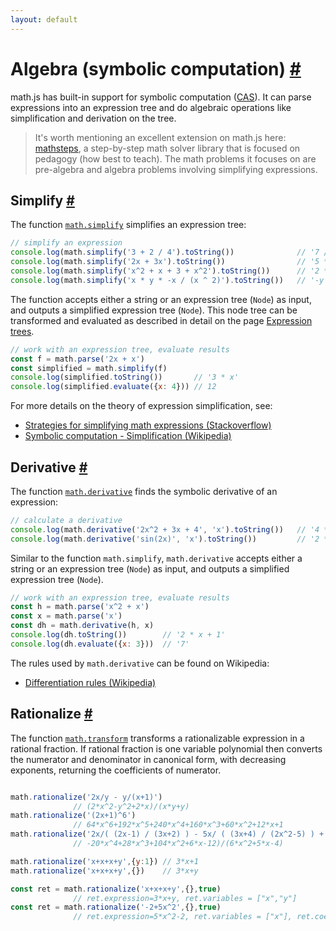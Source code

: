 ```yaml
---
layout: default
---
```


<h1 id="algebra-symbolic-computation">Algebra (symbolic computation) <a href="#algebra-symbolic-computation" title="Permalink">#</a></h1>

math.js has built-in support for symbolic computation ([CAS](https://www.wikiwand.com/en/Computer_algebra_system)). It can parse expressions into an expression tree and do algebraic operations like simplification and derivation on the tree.

> It's worth mentioning an excellent extension on math.js here: [mathsteps](https://github.com/socraticorg/mathsteps), a step-by-step math solver library that is focused on pedagogy (how best to teach). The math problems it focuses on are pre-algebra and algebra problems involving simplifying expressions.


<h2 id="simplify">Simplify <a href="#simplify" title="Permalink">#</a></h2>

The function [`math.simplify`](../reference/functions/simplify.html) simplifies an expression tree:

```js
// simplify an expression
console.log(math.simplify('3 + 2 / 4').toString())              // '7 / 2'
console.log(math.simplify('2x + 3x').toString())                // '5 * x'
console.log(math.simplify('x^2 + x + 3 + x^2').toString())      // '2 * x ^ 2 + x + 3'
console.log(math.simplify('x * y * -x / (x ^ 2)').toString())   // '-y'
```

The function accepts either a string or an expression tree (`Node`) as input, and outputs a simplified expression tree (`Node`). This node tree can be transformed and evaluated as described in detail on the page [Expression trees](expression_trees.html).

```js
// work with an expression tree, evaluate results
const f = math.parse('2x + x')
const simplified = math.simplify(f)
console.log(simplified.toString())       // '3 * x'
console.log(simplified.evaluate({x: 4})) // 12
```

For more details on the theory of expression simplification, see:

- [Strategies for simplifying math expressions (Stackoverflow)](https://stackoverflow.com/questions/7540227/strategies-for-simplifying-math-expressions)
- [Symbolic computation - Simplification (Wikipedia)](https://en.wikipedia.org/wiki/Symbolic_computation#Simplification)


<h2 id="derivative">Derivative <a href="#derivative" title="Permalink">#</a></h2>

The function [`math.derivative`](../reference/functions/derivative.html) finds the symbolic derivative of an expression:

```js
// calculate a derivative
console.log(math.derivative('2x^2 + 3x + 4', 'x').toString())   // '4 * x + 3'
console.log(math.derivative('sin(2x)', 'x').toString())         // '2 * cos(2 * x)'
```

Similar to the function `math.simplify`, `math.derivative` accepts either a string or an expression tree (`Node`) as input, and outputs a simplified expression tree (`Node`).

```js
// work with an expression tree, evaluate results
const h = math.parse('x^2 + x')
const x = math.parse('x')
const dh = math.derivative(h, x)
console.log(dh.toString())        // '2 * x + 1'
console.log(dh.evaluate({x: 3}))  // '7'
```

The rules used by `math.derivative` can be found on Wikipedia:

- [Differentiation rules (Wikipedia)](https://en.wikipedia.org/wiki/Differentiation_rules)


<h2 id="rationalize">Rationalize <a href="#rationalize" title="Permalink">#</a></h2>

The function [`math.transform`](../reference/functions/transform.html)  transforms a rationalizable expression in a rational fraction.
If rational fraction is one variable polynomial then converts the numerator and denominator in canonical form, with decreasing exponents, returning the coefficients of numerator.

```js

math.rationalize('2x/y - y/(x+1)')
              // (2*x^2-y^2+2*x)/(x*y+y)
math.rationalize('(2x+1)^6')
              // 64*x^6+192*x^5+240*x^4+160*x^3+60*x^2+12*x+1
math.rationalize('2x/( (2x-1) / (3x+2) ) - 5x/ ( (3x+4) / (2x^2-5) ) + 3')
              // -20*x^4+28*x^3+104*x^2+6*x-12)/(6*x^2+5*x-4)

math.rationalize('x+x+x+y',{y:1}) // 3*x+1
math.rationalize('x+x+x+y',{})    // 3*x+y

const ret = math.rationalize('x+x+x+y',{},true)
              // ret.expression=3*x+y, ret.variables = ["x","y"]
const ret = math.rationalize('-2+5x^2',{},true)
              // ret.expression=5*x^2-2, ret.variables = ["x"], ret.coefficients=[-2,0,5]
```
